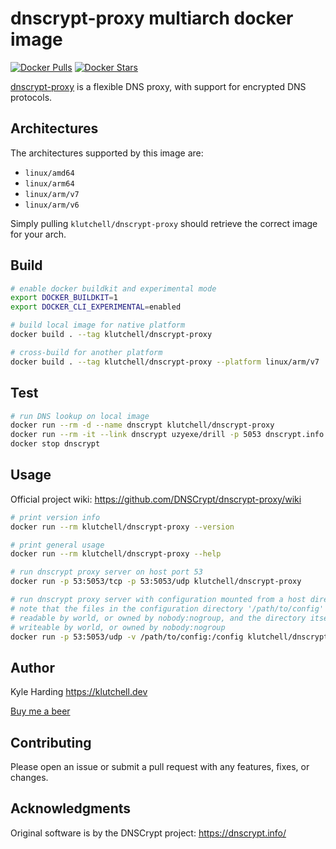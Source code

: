 # dnscrypt-proxy multiarch docker image

[![Docker Pulls](https://img.shields.io/docker/pulls/klutchell/dnscrypt-proxy.svg?style=flat-square)](https://hub.docker.com/r/klutchell/dnscrypt-proxy/)
[![Docker Stars](https://img.shields.io/docker/stars/klutchell/dnscrypt-proxy.svg?style=flat-square)](https://hub.docker.com/r/klutchell/dnscrypt-proxy/)

[dnscrypt-proxy](https://github.com/DNSCrypt/dnscrypt-proxy) is a flexible DNS proxy, with support for encrypted DNS protocols.

## Architectures

The architectures supported by this image are:

- `linux/amd64`
- `linux/arm64`
- `linux/arm/v7`
- `linux/arm/v6`

Simply pulling `klutchell/dnscrypt-proxy` should retrieve the correct image for your arch.

## Build

```bash
# enable docker buildkit and experimental mode
export DOCKER_BUILDKIT=1
export DOCKER_CLI_EXPERIMENTAL=enabled

# build local image for native platform
docker build . --tag klutchell/dnscrypt-proxy

# cross-build for another platform
docker build . --tag klutchell/dnscrypt-proxy --platform linux/arm/v7
```

## Test

```bash
# run DNS lookup on local image
docker run --rm -d --name dnscrypt klutchell/dnscrypt-proxy
docker run --rm -it --link dnscrypt uzyexe/drill -p 5053 dnscrypt.info @dnscrypt
docker stop dnscrypt
```

## Usage

Official project wiki: <https://github.com/DNSCrypt/dnscrypt-proxy/wiki>

```bash
# print version info
docker run --rm klutchell/dnscrypt-proxy --version

# print general usage
docker run --rm klutchell/dnscrypt-proxy --help

# run dnscrypt proxy server on host port 53
docker run -p 53:5053/tcp -p 53:5053/udp klutchell/dnscrypt-proxy

# run dnscrypt proxy server with configuration mounted from a host directory
# note that the files in the configuration directory '/path/to/config' must be
# readable by world, or owned by nobody:nogroup, and the directory itself must be
# writeable by world, or owned by nobody:nogroup
docker run -p 53:5053/udp -v /path/to/config:/config klutchell/dnscrypt-proxy
```

## Author

Kyle Harding <https://klutchell.dev>

[Buy me a beer](https://buymeacoffee.com/klutchell)

## Contributing

Please open an issue or submit a pull request with any features, fixes, or changes.

## Acknowledgments

Original software is by the DNSCrypt project: <https://dnscrypt.info/>
